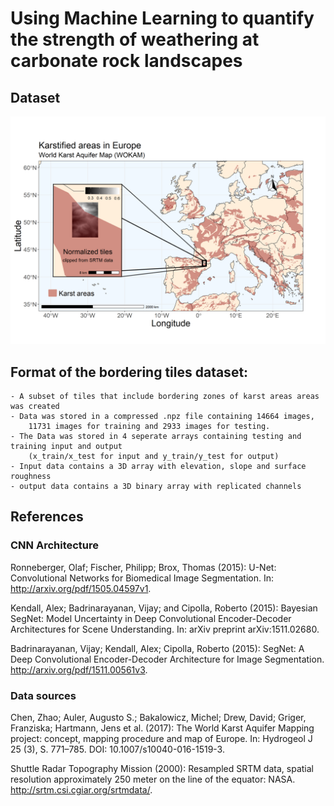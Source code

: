 # Using Machine Learning to quantify the strength of weathering at carbonate rock landscapes

## Dataset

![Extent of karstified areas over Europe](./images/map_of_europe_karst.png)

## Format of the bordering tiles dataset:

    - A subset of tiles that include bordering zones of karst areas areas was created
    - Data was stored in a compressed .npz file containing 14664 images, 
		11731 images for training and 2933 images for testing.
    - The Data was stored in 4 seperate arrays containing testing and training input and output 
		(x_train/x_test for input and y_train/y_test for output)
    - Input data contains a 3D array with elevation, slope and surface roughness
    - output data contains a 3D binary array with replicated channels
	
## References

### CNN Architecture

Ronneberger, Olaf; Fischer, Philipp; Brox, Thomas (2015): U-Net: Convolutional Networks for Biomedical Image Segmentation. In: http://arxiv.org/pdf/1505.04597v1.

Kendall, Alex; Badrinarayanan, Vijay; and Cipolla, Roberto (2015): Bayesian SegNet: Model Uncertainty in Deep Convolutional Encoder-Decoder Architectures for Scene Understanding.
In: arXiv preprint arXiv:1511.02680.

Badrinarayanan, Vijay; Kendall, Alex; Cipolla, Roberto (2015): SegNet: A Deep Convolutional Encoder-Decoder Architecture for Image Segmentation.
http://arxiv.org/pdf/1511.00561v3.

### Data sources

Chen, Zhao; Auler, Augusto S.; Bakalowicz, Michel; Drew, David; Griger, Franziska; Hartmann, Jens et al. (2017): The World Karst Aquifer Mapping project: concept, mapping procedure and map of Europe. 
In: Hydrogeol J 25 (3), S. 771–785. DOI: 10.1007/s10040-016-1519-3.

Shuttle Radar Topography Mission (2000): Resampled SRTM data, spatial resolution approximately 250 meter on the line of the equator: NASA. 
http://srtm.csi.cgiar.org/srtmdata/.